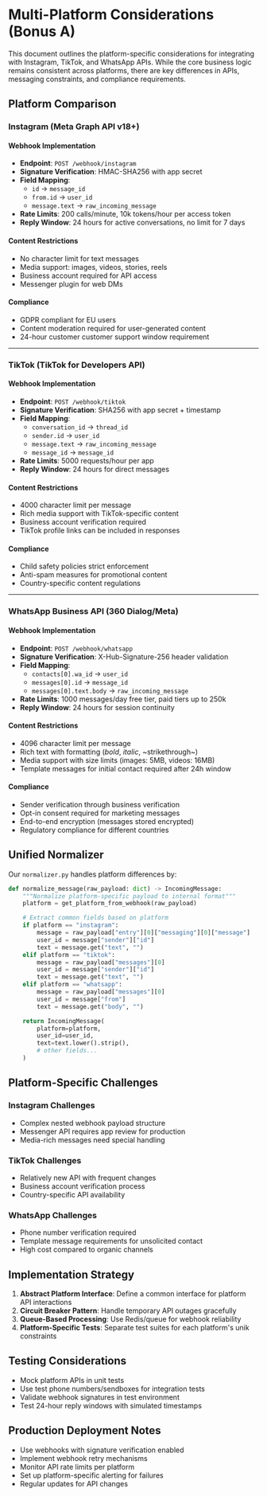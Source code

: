 # Multi-Platform Considerations (Bonus A)

This document outlines the platform-specific considerations for integrating with Instagram, TikTok, and WhatsApp APIs. While the core business logic remains consistent across platforms, there are key differences in APIs, messaging constraints, and compliance requirements.

## Platform Comparison

### Instagram (Meta Graph API v18+)

#### Webhook Implementation
- **Endpoint**: `POST /webhook/instagram`
- **Signature Verification**: HMAC-SHA256 with app secret
- **Field Mapping**:
  - `id` → `message_id`
  - `from.id` → `user_id`
  - `message.text` → `raw_incoming_message`
- **Rate Limits**: 200 calls/minute, 10k tokens/hour per access token
- **Reply Window**: 24 hours for active conversations, no limit for 7 days

#### Content Restrictions
- No character limit for text messages
- Media support: images, videos, stories, reels
- Business account required for API access
- Messenger plugin for web DMs

#### Compliance
- GDPR compliant for EU users
- Content moderation required for user-generated content
- 24-hour customer customer support window requirement

---

### TikTok (TikTok for Developers API)

#### Webhook Implementation
- **Endpoint**: `POST /webhook/tiktok`
- **Signature Verification**: SHA256 with app secret + timestamp
- **Field Mapping**:
  - `conversation_id` → `thread_id`
  - `sender.id` → `user_id`
  - `message.text` → `raw_incoming_message`
  - `message_id` → `message_id`
- **Rate Limits**: 5000 requests/hour per app
- **Reply Window**: 24 hours for direct messages

#### Content Restrictions
- 4000 character limit per message
- Rich media support with TikTok-specific content
- Business account verification required
- TikTok profile links can be included in responses

#### Compliance
- Child safety policies strict enforcement
- Anti-spam measures for promotional content
- Country-specific content regulations

---

### WhatsApp Business API (360 Dialog/Meta)

#### Webhook Implementation
- **Endpoint**: `POST /webhook/whatsapp`
- **Signature Verification**: X-Hub-Signature-256 header validation
- **Field Mapping**:
  - `contacts[0].wa_id` → `user_id`
  - `messages[0].id` → `message_id`
  - `messages[0].text.body` → `raw_incoming_message`
- **Rate Limits**: 1000 messages/day free tier, paid tiers up to 250k
- **Reply Window**: 24 hours for session continuity

#### Content Restrictions
- 4096 character limit per message
- Rich text with formatting (*bold*, _italic_, ~strikethrough~)
- Media support with size limits (images: 5MB, videos: 16MB)
- Template messages for initial contact required after 24h window

#### Compliance
- Sender verification through business verification
- Opt-in consent required for marketing messages
- End-to-end encryption (messages stored encrypted)
- Regulatory compliance for different countries

## Unified Normalizer

Our `normalizer.py` handles platform differences by:

```python
def normalize_message(raw_payload: dict) -> IncomingMessage:
    """Normalize platform-specific payload to internal format"""
    platform = get_platform_from_webhook(raw_payload)

    # Extract common fields based on platform
    if platform == "instagram":
        message = raw_payload["entry"][0]["messaging"][0]["message"]
        user_id = message["sender"]["id"]
        text = message.get("text", "")
    elif platform == "tiktok":
        message = raw_payload["messages"][0]
        user_id = message["sender"]["id"]
        text = message.get("text", "")
    elif platform == "whatsapp":
        message = raw_payload["messages"][0]
        user_id = message["from"]
        text = message.get("body", "")

    return IncomingMessage(
        platform=platform,
        user_id=user_id,
        text=text.lower().strip(),
        # other fields...
    )
```

## Platform-Specific Challenges

### Instagram Challenges
- Complex nested webhook payload structure
- Messenger API requires app review for production
- Media-rich messages need special handling

### TikTok Challenges
- Relatively new API with frequent changes
- Business account verification process
- Country-specific API availability

### WhatsApp Challenges
- Phone number verification required
- Template message requirements for unsolicited contact
- High cost compared to organic channels

## Implementation Strategy

1. **Abstract Platform Interface**: Define a common interface for platform API interactions
2. **Circuit Breaker Pattern**: Handle temporary API outages gracefully
3. **Queue-Based Processing**: Use Redis/queue for webhook reliability
4. **Platform-Specific Tests**: Separate test suites for each platform's unik constraints

## Testing Considerations

- Mock platform APIs in unit tests
- Use test phone numbers/sendboxes for integration tests
- Validate webhook signatures in test environment
- Test 24-hour reply windows with simulated timestamps

## Production Deployment Notes

- Use webhooks with signature verification enabled
- Implement webhook retry mechanisms
- Monitor API rate limits per platform
- Set up platform-specific alerting for failures
- Regular updates for API changes
